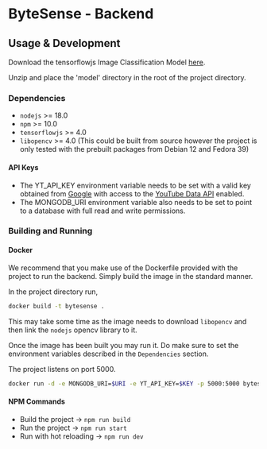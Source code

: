 # ByteSense - Backend

## Usage & Development

Download the tensorflowjs Image Classification Model [here](https://drive.google.com/file/d/1Fph7pzxT0W7QHXCbLXI1Qg76n9CdvdW9/view?usp=sharing).

Unzip and place the 'model' directory in the root of the project directory.

### Dependencies

- `nodejs` >= 18.0
- `npm` >= 10.0
- `tensorflowjs` >= 4.0
- `libopencv` >= 4.0 (This could be built from source however the project is only tested with the prebuilt packages from Debian 12 and Fedora 39)

#### API Keys

- The YT_API_KEY environment variable needs to be set with a valid key obtained from [Google](https://console.cloud.google.com/) with access to the [YouTube Data API](https://developers.google.com/youtube/v3/getting-started) enabled.
- The MONGODB_URI environment variable also needs to be set to point to a database with full read and write permissions.

### Building and Running

#### Docker

We recommend that you make use of the Dockerfile provided with the project to run the backend. Simply build the image in the standard manner.

In the project directory run,

```sh
docker build -t bytesense .
```

This may take some time as the image needs to download `libopencv` and then link the `nodejs` opencv library to it.

Once the image has been built you may run it. Do make sure to set the environment variables described in the `Dependencies` section.

The project listens on port 5000.

```sh
docker run -d -e MONGODB_URI=$URI -e YT_API_KEY=$KEY -p 5000:5000 bytesense:latest
```


#### NPM Commands

- Build the project -> `npm run build`
- Run the project -> `npm run start`
- Run with hot reloading -> `npm run dev`
